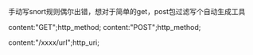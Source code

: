 手动写snort规则偶尔出错，想对于简单的get，post包过滤写个自动生成工具

content:"GET";http_method;
content:"POST";http_method;

content:"/xxxx/url";http_uri;
